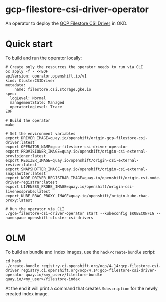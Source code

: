 # gcp-filestore-csi-driver-operator

An operator to deploy the [GCP Filestore CSI Driver](https://github.com/openshift/gcp-filestore-csi-driver) in OKD.

# Quick start

To build and run the operator locally:

```shell
# Create only the resources the operator needs to run via CLI
oc apply -f - <<EOF
apiVersion: operator.openshift.io/v1
kind: ClusterCSIDriver
metadata:
    name: filestore.csi.storage.gke.io
spec:
  logLevel: Normal
  managementState: Managed
  operatorLogLevel: Trace
EOF

# Build the operator
make

# Set the environment variables
export DRIVER_IMAGE=quay.io/openshift/origin-gcp-filestore-csi-driver:latest
export OPERATOR_NAME=gcp-filestore-csi-driver-operator
export PROVISIONER_IMAGE=quay.io/openshift/origin-csi-external-provisioner:latest
export RESIZER_IMAGE=quay.io/openshift/origin-csi-external-resizer:latest
export SNAPSHOTTER_IMAGE=quay.io/openshift/origin-csi-external-snapshotter:latest
export NODE_DRIVER_REGISTRAR_IMAGE=quay.io/openshift/origin-csi-node-driver-registrar:latest
export LIVENESS_PROBE_IMAGE=quay.io/openshift/origin-csi-livenessprobe:latest
export KUBE_RBAC_PROXY_IMAGE=quay.io/openshift/origin-kube-rbac-proxy:latest

# Run the operator via CLI
./gce-filestore-csi-driver-operator start --kubeconfig $KUBECONFIG --namespace openshift-cluster-csi-drivers
```

# OLM

To build an bundle and index images, use the `hack/create-bundle` script:

```shell
cd hack
./create-bundle registry.ci.openshift.org/ocp/4.14:gcp-filestore-csi-driver registry.ci.openshift.org/ocp/4.14:gcp-filestore-csi-driver-operator quay.io/<my_user>/filestore-bundle quay.io/<my_user>/filestore-index
```

At the end it will print a command that creates `Subscription` for the newly created index image.
